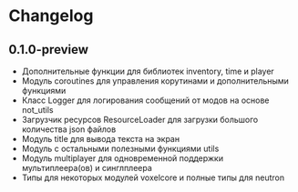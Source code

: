 # Changelog

## 0.1.0-preview

- Дополнительные функции для библиотек inventory, time и player
- Модуль coroutines для управления корутинами и дополнительными функциями
- Класс Logger для логирования сообщений от модов на основе not_utils
- Загрузчик ресурсов ResourceLoader для загрузки большого количества json файлов
- Модуль title для вывода текста на экран
- Модуль с остальными полезными функциями utils
- Модуль multiplayer для одновременной поддержки мультиплеера(ов) и синглплеера
- Типы для некоторых модулей voxelcore и полные типы для neutron
